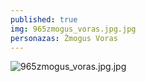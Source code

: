```yaml
---
published: true
img: 965zmogus_voras.jpg.jpg
personazas: Žmogus Voras
---
```

![965zmogus_voras.jpg.jpg]({{site.baseurl}}/img/personazai/965zmogus_voras.jpg.jpg)
